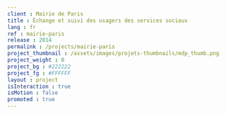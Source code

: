 ```yaml
---
client : Mairie de Paris
title : Échange et suivi des usagers des services sociaux
lang : fr
ref : mairie-paris
release : 2014
permalink : /projects/mairie-paris
project_thumbnail : /assets/images/projets-thumbnails/mdp_thumb.png
project_weight : 0
project_bg : #222222
project_fg : #FFFFFF
layout : project
isInteraction : true
isMotion : false
promoted : true
---
```

